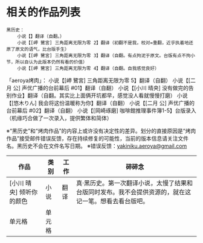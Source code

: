 # 相关的作品列表
	黑历史：
		小说【】翻译（自翻。）
		小说【[岬 鷺宮] 三角距离无限为零 2】翻译（初翻不是我，校对=重翻，近乎执着地还原了原文的语气，比台版手生）
        小说【[岬 鷺宮] 三角距离无限为零 3】翻译（自翻。有点拘泥于原文。台版有点不拘小节，所以自认为此版本仍然有看的价值）
        小说【[岬 鷺宮] 三角距离无限为零 4】翻译（自翻。自我感觉良好）
   「aeroya烤肉」：
   		小说【[岬 鷺宮] 三角距离无限为零 5】翻译（自翻）
        小说【[二月 公] 声优广播的台前幕后 #01】翻译（自翻）
        小说【[小川 晴央] 没有做完的告别作业】翻译（自翻。其实比上面俩开坑都早，感觉没人看就慢慢打磨）
        小说【[悠木りん] 我会将这份温暖称为你】翻译（自翻）
        小说【[二月 公] 声优广播的台前幕后 #02】翻译（自翻）
        小说【[岡崎琢磨] 咖啡館推理事件簿1-5】台版录入（机缘巧合做了一次录入，提供繁体和简体）

※“黑历史”和“烤肉作品”的内容上或许没有决定性的差异。划分的直接原因是“烤肉作品”接受邮件错误反馈，存在持续修复的可能性，当前的版本信息请关注文件名。黑历史不会在文件名写日期。
※错误反馈：yakiniku.aeroya@gmail.com

| 作品  | 类别 | 工作 | 碎碎念 |
| ---- | ---- | ---- | ---- |
| [小川 晴央] 倾听你的颜色  | 小说 | 翻译 | 真·黑历史。第一次翻译小说，太慢了结果和台版同时发布。我不会提供资源的，就在这记一笔。想看去看台版吧。 |
| 单元格  | 单元格 |

